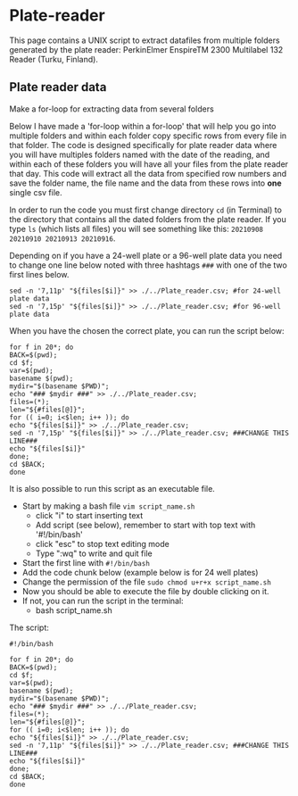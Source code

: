 # Plate-reader
This page contains a UNIX script to extract datafiles from multiple folders generated by the plate reader: PerkinElmer EnspireTM 2300 Multilabel 132 Reader (Turku, Finland).


## Plate reader data

Make a for-loop for extracting data from several folders

Below I have made a 'for-loop within a for-loop' that will help you go into multiple folders and within each folder copy specific rows from every file in that folder. The code is designed specifically for plate reader data where you will have multiples folders named with the date of the reading, and within each of these folders you will have all your files from the plate reader that day. This code will extract all the data from specified row numbers and save the folder name, the file name and the data from these rows into **one** single csv file.

In order to run the code you must first change directory `cd` (in Terminal) to the directory that contains all the dated folders from the plate reader. If you type `ls` (which lists all files) you will see something like this: `20210908 20210910 20210913 20210916`.

Depending on if you have a 24-well plate or a 96-well plate data you need to change one line below noted with three hashtags `###` with one of the two first lines below.

```
sed -n '7,11p' "${files[$i]}" >> ./../Plate_reader.csv; #for 24-well plate data
sed -n '7,15p' "${files[$i]}" >> ./../Plate_reader.csv; #for 96-well plate data
```

When you have the chosen the correct plate, you can run the script below:
```
for f in 20*; do
BACK=$(pwd);
cd $f;
var=$(pwd);
basename $(pwd);
mydir="$(basename $PWD)";
echo "### $mydir ###" >> ./../Plate_reader.csv;
files=(*);
len="${#files[@]}";
for (( i=0; i<$len; i++ )); do
echo "${files[$i]}" >> ./../Plate_reader.csv;
sed -n '7,15p' "${files[$i]}" >> ./../Plate_reader.csv; ###CHANGE THIS LINE###
echo "${files[$i]}"
done;
cd $BACK; 
done
```

It is also possible to run this script as an executable file.

- Start by making a bash file `vim script_name.sh`
  - click "i" to start inserting text
  - Add script (see below), remember to start with top text with '#!/bin/bash'
  - click "esc" to stop text editing mode
  - Type ":wq" to write and quit file
- Start the first line with `#!/bin/bash`
- Add the code chunk below (example below is for 24 well plates)
- Change the permission of the file `sudo chmod u+r+x script_name.sh`
- Now you should be able to execute the file by double clicking on it.
- If not, you can run the script in the terminal:
  - bash script_name.sh

The script:
```
#!/bin/bash

for f in 20*; do
BACK=$(pwd);
cd $f;
var=$(pwd);
basename $(pwd);
mydir="$(basename $PWD)";
echo "### $mydir ###" >> ./../Plate_reader.csv;
files=(*);
len="${#files[@]}";
for (( i=0; i<$len; i++ )); do
echo "${files[$i]}" >> ./../Plate_reader.csv;
sed -n '7,11p' "${files[$i]}" >> ./../Plate_reader.csv; ###CHANGE THIS LINE###
echo "${files[$i]}"
done;
cd $BACK;
done
```
